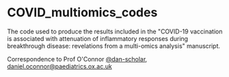 # COVID_multiomics_codes
The code used to produce the results included in the "COVID-19 vaccination is associated with attenuation of inflammatory responses during breakthrough disease: revelations from a multi-omics analysis" manuscript.

Correspondence to Prof O'Connor [@dan-scholar](https://github.com/dan-scholar), daniel.oconnor@paediatrics.ox.ac.uk
